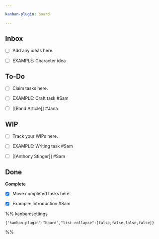 ```yaml
---

kanban-plugin: board

---
```


## Inbox

- [ ] Add any ideas here.
- [ ] EXAMPLE: Character idea


## To-Do

- [ ] Claim tasks here.
- [ ] EXAMPLE: Craft task #Sam
- [ ] [[Band Article]] #Jana


## WIP

- [ ] Track your WIPs here.
- [ ] EXAMPLE: Writing task #Sam
- [ ] [[Anthony Stinger]] #Sam


## Done

**Complete**
- [x] Move completed tasks here.
- [x] Example: Introduction #Sam




%% kanban:settings
```
{"kanban-plugin":"board","list-collapse":[false,false,false,false]}
```
%%